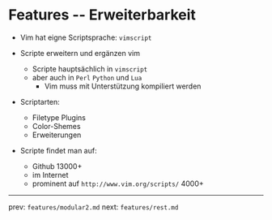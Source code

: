 
# Features -- Erweiterbarkeit

* Vim hat eigne Scriptsprache: `vimscript`
* Scripte erweitern und ergänzen vim
    - Scripte hauptsächlich in `vimscript`
    - aber auch in `Perl` `Python` und `Lua`
        - Vim muss mit Unterstützung kompiliert werden

* Scriptarten:
    - Filetype Plugins
    - Color-Shemes
    - Erweiterungen

* Scripte findet man auf:
    - Github
        13000+ 
    - im Internet
    - prominent auf `http://www.vim.org/scripts/`
        4000+



-----
prev: `features/modular2.md`
next: `features/rest.md`
